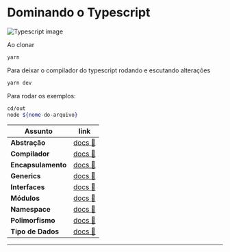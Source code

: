 # Dominando o Typescript

<img src="https://miro.medium.com/v2/resize:fit:1358/1*moJeTvW97yShLB7URRj5Kg.png" alt="Typescript image"/>

Ao clonar

```bash
yarn
```

Para deixar o compilador do typescript rodando e escutando alterações

```bash
yarn dev
```

Para rodar os exemplos:

```bash
cd/out
node ${nome-do-arquivo}
```

| Assunto           |  link |
| --------------------------- | ------------------------------------------------------------ |
| **Abstração**        |  [docs 📑](https://github.com/ValberJunior/Learn-Typescript/blob/master/files/Abstra%C3%A7%C3%A3o.pdf) |
| **Compilador**       |  [docs 📑](https://github.com/ValberJunior/Learn-Typescript/blob/master/files/Compilador%2BTypeScript.pdf) |
| **Encapsulamento**       |  [docs 📑](https://github.com/ValberJunior/Learn-Typescript/blob/master/files/Encapsulamento.pdf) |
| **Generics**       |  [docs 📑](https://github.com/ValberJunior/Learn-Typescript/blob/master/files/Generics.pdf) |
| **Interfaces**    |  [docs 📑](https://github.com/ValberJunior/Learn-Typescript/blob/master/files/Interfaces.pdf) |
| **Módulos**        | [docs 📑](https://github.com/ValberJunior/Learn-Typescript/blob/master/files/M%C3%B3dulos.pdf) |
| **Namespace**        |  [docs 📑](https://github.com/ValberJunior/Learn-Typescript/blob/master/files/Namespaces.pdf) |
| **Polimorfismo**        |  [docs 📑](https://github.com/ValberJunior/Learn-Typescript/blob/master/files/Polimorfismo.pdf) |
| **Tipo de Dados**        |  [docs 📑](https://github.com/ValberJunior/Learn-Typescript/blob/master/files/Tipos%2Bde%2BDados.pdf) |


---
